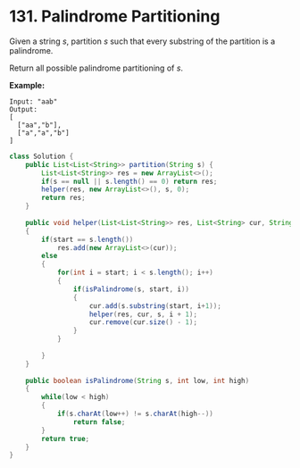 # 131. Palindrome Partitioning



Given a string _s_, partition _s_ such that every substring of the partition is a palindrome.

Return all possible palindrome partitioning of _s_.

**Example:**

```text
Input: "aab"
Output:
[
  ["aa","b"],
  ["a","a","b"]
]
```

```java
class Solution {
    public List<List<String>> partition(String s) {
        List<List<String>> res = new ArrayList<>();
        if(s == null || s.length() == 0) return res;
        helper(res, new ArrayList<>(), s, 0);
        return res;
    }
    
    public void helper(List<List<String>> res, List<String> cur, String s, int start)
    {
        if(start == s.length())
            res.add(new ArrayList<>(cur));
        else
        {
            for(int i = start; i < s.length(); i++)
            {
                if(isPalindrome(s, start, i))
                {
                    cur.add(s.substring(start, i+1));
                    helper(res, cur, s, i + 1);
                    cur.remove(cur.size() - 1);
                }
            }
            
        }
    }
    
    public boolean isPalindrome(String s, int low, int high)
    {
        while(low < high)
        {
            if(s.charAt(low++) != s.charAt(high--))
                return false;
        }
        return true;
    }
}
```

